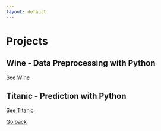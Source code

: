 ```yaml
--- 
layout: default 
---
```

# Projects


## Wine - Data Preprocessing with Python
[See Wine](./wine.html)

## Titanic - Prediction with Python
[See Titanic](./titanic-py.html)

[Go back](./)

